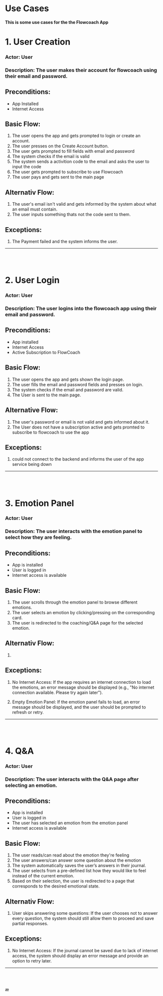 # Use Cases

#### This is some use cases for the the Flowcoach App

# 1. User Creation
### Actor: User
### Description: The user makes their account for flowcoach using their email and password.
## Preconditions:
* App Installed
* Internet Access
## Basic Flow:
1. The user opens the app and gets prompted to login or create an account.
2. The user presses on the Create Account button.
3. The user gets prompted to fill fields with email and password
4. The system checks if the email is valid
5. The system sends a activition code to the email and asks the user to input the code
6. The user gets prompted to subscribe to use Flowcoach
7. The user pays and gets sent to the main page
## Alternativ Flow:
1. The user's email isn't valid and gets informed by the system about what an email must contain.
2. The user inputs something thats not the code sent to them.
## Exceptions:
1. The Payment failed and the system informs the user.


---
<br>
<br>

# 2. User Login  
### Actor: User
### Description: The user logins into the flowcoach app using their email and password.
## Preconditions:
* App installed
* Internet Access
* Active Subscription to FlowCoach
## Basic Flow:
1. The user opens the app and gets shown the login page.
2. The user fills the email and password fields and presses on login.
3. The system checks if the email and password are valid.
4. The User is sent to the main page.
## Alternative Flow:
1. The user's password or email is not valid and gets informed about it.
2. The User does not have a subscription active and gets promted to subscribe to flowcoach to use the app

## Exceptions: 
1. could not connect to the backend and informs the user of the app service being down

---
<br>
<br>


# 3. Emotion Panel
### Actor: User
### Description: The user interacts with the emotion panel to select how they are feeling.
## Preconditions:
* App is installed
* User is logged in
* Internet access is available
## Basic Flow:
1. The user scrolls through the emotion panel to browse different emotions.
2. The user selects an emotion by clicking/pressing on the corresponding card.
3. The user is redirected to the coaching/Q&A page for the selected emotion.
## Alternativ Flow:
1. 
## Exceptions:
1. No Internet Access: If the app requires an internet connection to load the emotions, an error message should be displayed (e.g., "No internet connection available. Please try again later").

2. Empty Emotion Panel: If the emotion panel fails to load, an error message should be displayed, and the user should be prompted to refresh or retry.

---
<br>
<br>

# 4. Q&A
### Actor: User
### Description: The user interacts with the Q&A page after selecting an emotion.
## Preconditions:
* App is installed
* User is logged in
* The user has selected an emotion from the emotion panel
* Internet access is available
## Basic Flow:
1. The user reads/can read about the emotion they're feeling
2. The user answers/can answer some question about the emotion
3. The system automatically saves the user’s answers in their journal.
4. The user selects from a pre-defined list how they would like to feel instead of the current emotion.
5. Based on their selection, the user is redirected to a page that corresponds to the desired emotional state.
## Alternativ Flow:
1. User skips answering some questions: If the user chooses not to answer every question, the system should still allow them to proceed and save partial responses.
## Exceptions:
1. No Internet Access: If the journal cannot be saved due to lack of internet access, the system should display an error message and provide an option to retry later.

---
<br>
<br>

æ